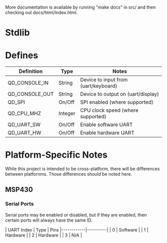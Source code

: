 
More documentation is available by running "make docs" in src/ and then checking out docs/html/index.html.

# Stdlib

# Defines

| Definition      | Type    | Notes                                  |
|-----------------|---------|----------------------------------------|
| QD\_CONSOLE\_IN   | String  | Device to input from (uart/keyboard)   |
| QD\_CONSOLE\_OUT  | String  | Device to output on (uart/display)     |
| QD\_SPI          | On/Off  | SPI enabled (where supported)          |
| QD\_CPU\_MHZ      | Integer | CPU clock speed (where supported)      |
| QD\_UART\_SW      | On/Off  | Enable software UART                   |
| QD\_UART\_HW      | On/Off  | Enable hardware UART                   |

# Platform-Specific Notes

While this project is intended to be cross-platform, there will be differences
between platfornms. Those differences should be noted here.

## MSP430

### Serial Ports

Serial ports may be enabled or disabled, but if they are enabled, then certain
ports will always have the same ID.

| UART Index | Type     | Pins
|------------|----------|
| 0          | Software | 
| 1          | Hardware |
| 2          | Hardware |
| 3          | N/A      |

